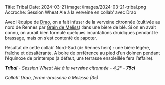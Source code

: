 Title: Tribal
Date: 2024-03-21
image: /images/2024-03-21-tribal.png
Accroche: Session Wheat Ale à la verveine en collab’ avec Drao

Avec l’équipe de [Drao](https://www.brasseriedrao.com/), on a fait infuser de la verveine citronnée (cultivée au nord de Rennes par [Grain de Méliss](https://graindemeliss.fr/)) dans une bière de blé. Si on en avait connu, on aurait bien formulé quelques incantations druidiques pendant le brassage, mais on s’est contenté de papoter. 

Résultat de cette collab’ Nord-Sud (de Rennes hein) : une bière légère, fraîche et désaltérante. A boire de préférence au pied d’un dolmen pendant l’équinoxe de printemps (à défaut, une terrasse ensoleillée fera l’affaire).

***Tribal** - Session Wheat Ale à la verveine citronnée - 4,2° - **75cl***

*Collab’ Drao, ferme-brasserie à Melesse (35)*
